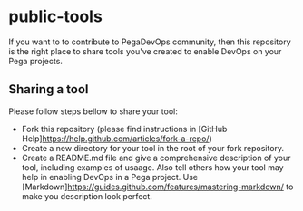 # public-tools
If you want to to contribute to PegaDevOps community, then this repository is the right place to share tools you've created to enable DevOps on your Pega projects.  
## Sharing a tool
Please follow steps bellow to share your tool:
* Fork this repository (please find instructions in [GitHub Help]https://help.github.com/articles/fork-a-repo/)
* Create a new directory for your tool in the root of your fork repository.
* Create a README.md file and give a comprehensive description of your tool, including examples of usaage. Also tell others how your tool may help in enabling DevOps in a Pega project. Use [Markdown]https://guides.github.com/features/mastering-markdown/ to make you description look perfect.
